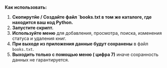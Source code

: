 **Как использовать:**

1.  **Скопирутйе / Создайте файл `books.txt в том же каталоге, где находится ваш код Python.**
2.  **Запустите скрипт.**
3.  **Используйте меню** для добавления, просмотра, поиска, изменения статуса и удаления книг.
4.  **При выходе из приложения данные будут сохранены** в файл `books.txt`.
5.  **Выходить только с помощью меню ( цифра 7)** иначе сохранность данных не гарантируется.
